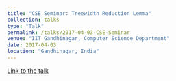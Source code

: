 ```yaml
---
title: "CSE Seminar: Treewidth Reduction Lemma"
collection: talks
type: "Talk"
permalink: /talks/2017-04-03-CSE-Seminar
venue: "IIT Gandhinagar, Computer Science Department"
date: 2017-04-03
location: "Gandhinagar, India"
---
```

[Link to the talk](/files/03-04-2017-CSE-Seminar-tw-reduction-lemma-presentation.pdf)

